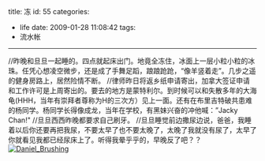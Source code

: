 title: 冻
id: 55
categories:
  - life
date: 2009-01-28 11:08:42
tags:
  - 流水帐
---

//昨晚和旦旦一起睡的。四点就起床出门。地竟全冻住，冰面上一层小粒小粒的冰珠。任凭心想凌空微步，还是成了手舞足蹈，踉踉跄跄，“像羊竖着走”。几步之遥的健身房路上，居然险情不断。
//律师昨日将返乡纸申请寄出，加拿大签证申请和工作许可是上周寄出的。要去的地方是蒙特利尔。到时候可以和失散多年的大海龟(HHH，当年有崇拜者尊称为H的三次方）见上一面。还有在布里吉特破共患难的杨同学。杨同学长得像成龙，当年在学校，有黑妹兴奋的冲他喊：”Jacky Chan!&quot;
//旦旦西西昨晚都要求自己刷牙。
//旦旦睡觉前边撒尿边说，爸爸，我睡着以后你还要再把我尿，不要太早了也不要太晚了，太晚了我就没有尿了，太早了你就看见我都已经尿床上了。听得我晕乎乎的，早晚反了吧？？
[![Daniel_Brushing](http://papasocean.files.wordpress.com/2009/01/daniel_brushing5b25d.jpg?w=300 "Daniel_Brushing")](http://papasocean.files.wordpress.com/2009/01/daniel_brushing5b25d.jpg)